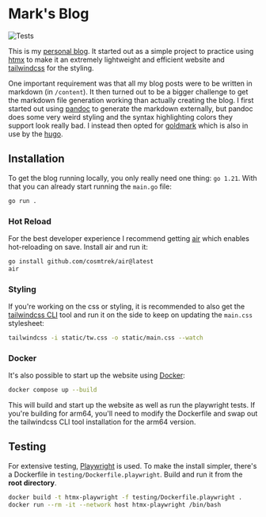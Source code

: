 # Mark's Blog

![Tests](https://github.com/markbeep/htmx-blog/actions/workflows/playwright.yml/badge.svg)

This is my [personal blog](https://markc.su). It started out as a simple project to practice using [htmx](https://htmx.org/) to make
it an extremely lightweight and efficient website and [tailwindcss](https://tailwindcss.com/) for the styling.

One important requirement was that all my blog posts were to be written in markdown (in `/content`). It then turned out to be
a bigger challenge to get the markdown file generation working than actually creating the blog. I first started out using [pandoc](https://pandoc.org/)
to generate the markdown externally, but pandoc does some very weird styling and the syntax highlighting colors they support look
really bad. I instead then opted for [goldmark](https://github.com/yuin/goldmark) which is also in use by the [hugo](https://gohugo.io/).

## Installation

To get the blog running locally, you only really need one thing: `go 1.21`. With that you can already start running the `main.go`
file:

```bash
go run .
```

### Hot Reload

For the best developer experience I recommend getting [air](https://github.com/cosmtrek/air) which enables hot-reloading on save. Install air and run it:

```bash
go install github.com/cosmtrek/air@latest
air
```

### Styling

If you're working on the css or styling, it is recommended to also get the [tailwindcss CLI](https://tailwindcss.com/blog/standalone-cli) tool and run it on the side to keep on updating
the `main.css` stylesheet:

```bash
tailwindcss -i static/tw.css -o static/main.css --watch
```

### Docker

It's also possible to start up the website using [Docker](https://www.docker.com/):

```bash
docker compose up --build
```

This will build and start up the website as well as run the playwright tests. If you're building for arm64, you'll need to modify the Dockerfile and swap out
the tailwindcss CLI tool installation for the arm64 version.

## Testing

For extensive testing, [Playwright](https://playwright.dev/) is used. To make the install simpler, there's a Dockerfile
in `testing/Dockerfile.playwright`. Build and run it from the **root directory**.

```bash
docker build -t htmx-playwright -f testing/Dockerfile.playwright .
docker run --rm -it --network host htmx-playwright /bin/bash
```
